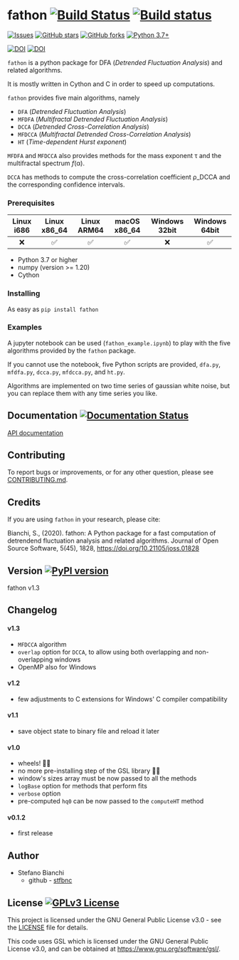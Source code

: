 # fathon [![Build Status](https://travis-ci.org/stfbnc/fathon.svg?branch=master)](https://travis-ci.org/stfbnc/fathon) [![Build status](https://ci.appveyor.com/api/projects/status/tl2a8c84bbvxu37p?svg=true)](https://ci.appveyor.com/project/stfbnc/fathon)

[![Issues](https://img.shields.io/github/issues-raw/stfbnc/fathon.svg?maxAge=25000)](https://github.com/stfbnc/fathon/issues) [![GitHub stars](https://img.shields.io/github/stars/stfbnc/fathon.svg?style=social&label=Stars&style=plastic)]() [![GitHub forks](https://img.shields.io/github/forks/stfbnc/fathon.svg?style=social&label=Fork&style=plastic)]() [![Python 3.7+](https://img.shields.io/badge/python-3.7+-blue.svg)](https://www.python.org/)

[![DOI](https://zenodo.org/badge/214290119.svg)](https://zenodo.org/badge/latestdoi/214290119) [![DOI](https://joss.theoj.org/papers/10.21105/joss.01828/status.svg)](https://doi.org/10.21105/joss.01828)



`fathon` is a python package for DFA (*Detrended Fluctuation Analysis*) and related algorithms.

It is mostly written in Cython and C in order to speed up computations.

`fathon` provides five main algorithms, namely

- <code>DFA</code> (*Detrended Fluctuation Analysis*)
- <code>MFDFA</code> (*Multifractal Detrended Fluctuation Analysis*)
- <code>DCCA</code> (*Detrended Cross-Correlation Analysis*)
- <code>MFDCCA</code> (*Multifractal Detrended Cross-Correlation Analysis*)
- <code>HT</code> (*Time-dependent Hurst exponent*)

<code>MFDFA</code> and <code>MFDCCA</code> also provides methods for the mass exponent τ and the multifractal spectrum *f*(α).

<code>DCCA</code> has methods to compute the cross-correlation coefficient ρ_DCCA and the corresponding confidence intervals.



### Prerequisites

| Linux i686 |    Linux x86_64    |    Linux ARM64     |    macOS x86_64    | Windows 32bit |   Windows 64bit    |
| :--------: | :----------------: | :----------------: | :----------------: | :-----------: | :----------------: |
|    :x:     | :white_check_mark: | :white_check_mark: | :white_check_mark: |      :x:      | :white_check_mark: |

- Python 3.7 or higher
 - numpy (version >= 1.20)
 - Cython

### Installing

As easy as `pip install fathon`

### Examples

A jupyter notebook can be used (<code>fathon_example.ipynb</code>) to play with the five algorithms provided by the `fathon` package.

If you cannot use the notebook, five Python scripts are provided, <code>dfa.py</code>, <code>mfdfa.py</code>, <code>dcca.py</code>, <code>mfdcca.py</code>, and <code>ht.py</code>.

Algorithms are implemented on two time series of gaussian white noise, but you can replace them with any time series you like.

## Documentation [![Documentation Status](https://readthedocs.org/projects/fathon/badge/?version=latest)](https://fathon.readthedocs.io/en/latest/?badge=latest)

[API documentation](https://fathon.readthedocs.io/)

## Contributing

To report bugs or improvements, or for any other question, please see [CONTRIBUTING.md](https://github.com/stfbnc/fathon/blob/master/CONTRIBUTING.md).

## Credits

If you are using `fathon` in your research, please cite:

Bianchi, S., (2020). fathon: A Python package for a fast computation of  detrendend fluctuation analysis and related algorithms. Journal of Open  Source Software, 5(45), 1828, https://doi.org/10.21105/joss.01828

## Version  [![PyPI version](https://badge.fury.io/py/fathon.svg)](https://badge.fury.io/py/fathon)

fathon v1.3

## Changelog

#### v1.3

- <code>MFDCCA</code> algorithm
- <code>overlap</code> option for <code>DCCA</code>, to allow using both overlapping and non-overlapping windows
- OpenMP also for Windows

#### v1.2

- few adjustments to C extensions for Windows' C compiler compatibility

#### v1.1

- save object state to binary file and reload it later

#### v1.0

- wheels! :ferris_wheel::ferris_wheel:
- no more pre-installing step of the GSL library :tada::tada:
- window's sizes array must be now passed to all the methods
- `logBase` option for methods that perform fits
- `verbose` option
- pre-computed `hq0` can be now passed to the `computeHT` method

#### v0.1.2

- first release

## Author

- Stefano Bianchi
  - github - [stfbnc](https://github.com/stfbnc)

## License  [![GPLv3 License](https://img.shields.io/badge/License-GPL%20v3-orange.svg)](https://opensource.org/licenses/)

This project is licensed under the GNU General Public License v3.0 - see the [LICENSE](https://github.com/stfbnc/fathon/blob/master/LICENSE) file for details.

This code uses GSL which is licensed under the GNU General Public License v3.0, and can be obtained at https://www.gnu.org/software/gsl/.

